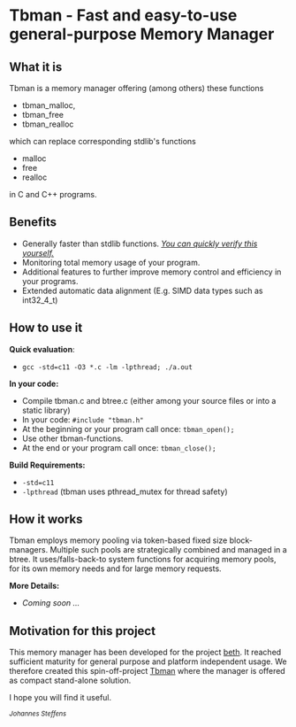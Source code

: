 # Tbman - Fast and easy-to-use general-purpose Memory Manager

## What it is
Tbman is a memory manager offering (among others) these functions 
* tbman_malloc, 
* tbman_free 
* tbman_realloc 

which can replace corresponding stdlib's functions

* malloc
* free
* realloc 

in C and C++ programs.

## Benefits
* Generally faster than stdlib functions. [*You can quickly verify this yourself.*](#how-to-use-it)
* Monitoring total memory usage of your program.
* Additional features to further improve memory control and efficiency in your programs.
* Extended automatic data alignment (E.g. SIMD data types such as int32_4_t)

## How to use it
**Quick evaluation**:
* `gcc -std=c11 -O3 *.c -lm -lpthread; ./a.out`

**In your code:**
* Compile tbman.c and btree.c (either among your source files or into a static library)
* In your code: `#include "tbman.h"`
* At the beginning or your program call once: `tbman_open();`
* Use other tbman-functions.
* At the end or your program call once: `tbman_close();`

**Build Requirements:**
* `-std=c11`
* `-lpthread`  (tbman uses pthread_mutex for thread safety)

## How it works
Tbman employs memory pooling via token-based fixed size block-managers.
Multiple such pools are strategically combined and managed in a btree.
It uses/falls-back-to system functions for acquiring memory pools, for its own memory needs and for large memory requests.

**More Details:**
* *Coming soon ...*

## Motivation for this project
This memory manager has been developed for the project [beth](https://github.com/johsteffens/beth). It reached sufficient maturity for general purpose and platform independent usage. We therefore created this spin-off-project [Tbman](https://github.com/johsteffens/tbman) where the manager is offered as compact stand-alone solution.

I hope you will find it useful.

<sub>*Johannes Steffens*</sub>
